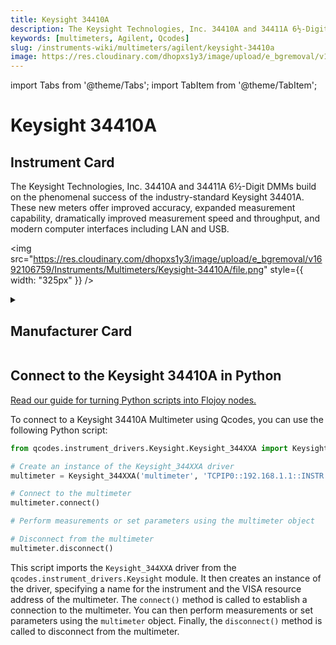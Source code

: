 ```yaml
---
title: Keysight 34410A
description: The Keysight Technologies, Inc. 34410A and 34411A 6½-Digit DMMs build on the phenomenal success of the industry-standard Keysight 34401A. These new meters offer improved accuracy, expanded measurement capability, dramatically improved measurement speed and throughput, and modern computer interfaces including LAN and USB.
keywords: [multimeters, Agilent, Qcodes]
slug: /instruments-wiki/multimeters/agilent/keysight-34410a
image: https://res.cloudinary.com/dhopxs1y3/image/upload/e_bgremoval/v1692106759/Instruments/Multimeters/Keysight-34410A/file.png
---
```


import Tabs from '@theme/Tabs';
import TabItem from '@theme/TabItem';

# Keysight 34410A

## Instrument Card

<div className="flex">

<div>

The Keysight Technologies, Inc. 34410A and 34411A 6½-Digit DMMs build on the phenomenal success of the industry-standard Keysight 34401A. These new meters offer improved accuracy, expanded measurement capability, dramatically improved measurement speed and throughput, and modern computer interfaces including LAN and USB.

</div>

<img src="https://res.cloudinary.com/dhopxs1y3/image/upload/e_bgremoval/v1692106759/Instruments/Multimeters/Keysight-34410A/file.png" style={{ width: "325px" }} />

</div>

<details>
<summary><h2>Manufacturer Card</h2></summary>

<img src="https://res.cloudinary.com/dhopxs1y3/image/upload/e_bgremoval/v1692126006/Instruments/Vendor%20Logos/Agilent.png" style={{ width: "100%", height: "150px",objectFit: "cover" }} />

Keysight Technologies, or Keysight, is an American company that manufactures electronics test and measurement equipment and software. <a href="https://www.keysight.com/us/en/home.html">Website</a>.

<ul>
  <li>Headquarters: USA</li>
  <li>Yearly Revenue (millions, USD): 5420.0</li>
</ul>
</details>

## Connect to the Keysight 34410A in Python

[Read our guide for turning Python scripts into Flojoy nodes.](https://docs.flojoy.ai/custom-nodes/creating-custom-node/)


<Tabs>
<TabItem value="Qcodes" label="Qcodes">

To connect to a Keysight 34410A Multimeter using Qcodes, you can use the following Python script:

```python
from qcodes.instrument_drivers.Keysight.Keysight_344XXA import Keysight_344XXA

# Create an instance of the Keysight_344XXA driver
multimeter = Keysight_344XXA('multimeter', 'TCPIP0::192.168.1.1::INSTR')

# Connect to the multimeter
multimeter.connect()

# Perform measurements or set parameters using the multimeter object

# Disconnect from the multimeter
multimeter.disconnect()
```

This script imports the `Keysight_344XXA` driver from the `qcodes.instrument_drivers.Keysight` module. It then creates an instance of the driver, specifying a name for the instrument and the VISA resource address of the multimeter. The `connect()` method is called to establish a connection to the multimeter. You can then perform measurements or set parameters using the `multimeter` object. Finally, the `disconnect()` method is called to disconnect from the multimeter.

</TabItem>
</Tabs>